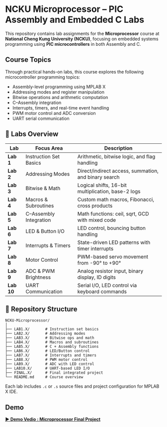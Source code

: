 # NCKU Microprocessor – PIC Assembly and Embedded C Labs

This repository contains lab assignments for the **Microprocessor** course at **National Cheng Kung University (NCKU)**, focusing on embedded systems programming using **PIC microcontrollers** in both Assembly and C.

## Course Topics

Through practical hands-on labs, this course explores the following microcontroller programming topics:

- Assembly-level programming using MPLAB X
- Addressing modes and register manipulation
- Bitwise operations and arithmetic computation
- C–Assembly integration
- Interrupts, timers, and real-time event handling
- PWM motor control and ADC conversion
- UART serial communication

## 🧪 Labs Overview

| Lab | Focus Area | Description |
|-----|------------|-------------|
| **Lab 1** | Instruction Set Basics | Arithmetic, bitwise logic, and flag handling |
| **Lab 2** | Addressing Modes | Direct/indirect access, summation, and binary search |
| **Lab 3** | Bitwise & Math | Logical shifts, 16-bit multiplication, base-2 logs |
| **Lab 4** | Macros & Subroutines | Custom math macros, Fibonacci, cross products |
| **Lab 5** | C–Assembly Integration | Math functions: ceil, sqrt, GCD with mixed code |
| **Lab 6** | LED & Button I/O | LED control, bouncing button handling |
| **Lab 7** | Interrupts & Timers | State-driven LED patterns with timer interrupts |
| **Lab 8** | Motor Control | PWM-based servo movement from -90° to +90° |
| **Lab 9** | ADC & PWM Brightness | Analog resistor input, binary display, ID digits |
| **Lab 10** | UART Communication | Serial I/O, LED control via keyboard commands |

## 📁 Repository Structure

```
NCKU-Microprocessor/
│
├── LAB1.X/       # Instruction set basics
├── LAB2.X/       # Addressing modes
├── LAB3.X/       # Bitwise ops and math
├── LAB4.X/       # Macros and subroutines
├── LAB5.X/       # C + Assembly functions
├── LAB6.X/       # LED/Button control
├── LAB7.X/       # Interrupts and timers
├── LAB8.X/       # PWM motor control
├── LAB9.X/       # ADC with LED control
├── LAB10.X/      # UART-based LED I/O
├── FINAL.X/      # Final integrated project
└── README.md     # Course overview
```

Each lab includes `.c` or `.s` source files and project configuration for MPLAB X IDE.

## Demo

 **[▶️ Demo Vedio : Microprocessor Final Project](https://youtu.be/ijIDFocRmrQ)**  
